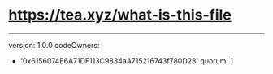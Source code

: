 # https://tea.xyz/what-is-this-file

---

version: 1.0.0
codeOwners:

- '0x6156074E6A71DF113C9834aA715216743f780D23'
  quorum: 1
